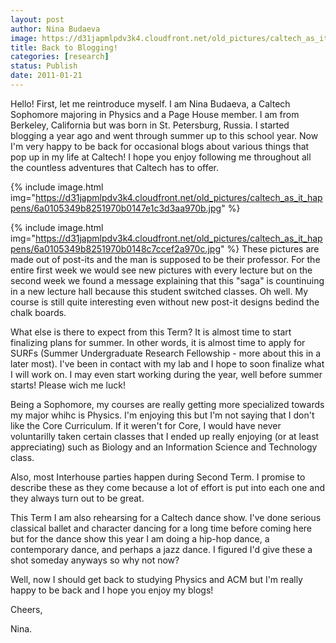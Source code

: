 ```yaml
---
layout: post
author: Nina Budaeva
image: https://d31japmlpdv3k4.cloudfront.net/old_pictures/caltech_as_it_happens/6a0105349b8251970b0148c7cce47d970c.jpg
title: Back to Blogging!
categories: [research]
status: Publish
date: 2011-01-21
---
```



Hello! First, let me reintroduce myself. I am Nina Budaeva, a Caltech Sophomore majoring in Physics and a Page House member. I am from Berkeley, California but was born in St. Petersburg, Russia. I started blogging a year ago and went through summer up to this school year. Now I'm very happy to be back for occasional blogs about various things that pop up in my life at Caltech! I hope you enjoy following me throughout all the countless adventures that Caltech has to offer.


{% include image.html img="https://d31japmlpdv3k4.cloudfront.net/old_pictures/caltech_as_it_happens/6a0105349b8251970b0147e1c3d3aa970b.jpg" %}


{% include image.html img="https://d31japmlpdv3k4.cloudfront.net/old_pictures/caltech_as_it_happens/6a0105349b8251970b0148c7ccef2a970c.jpg" %}
These pictures are made out of post-its and the man is supposed to be their professor. For the entire first week we would see new pictures with every lecture but on the second week we found a message explaining that this "saga" is countinuing in a new lecture hall because this student switched classes. Oh well. My course is still quite interesting even without new post-it designs bedind the chalk boards.

What else is there to expect from this Term? It is almost time to start finalizing plans for summer. In other words, it is almost time to apply for SURFs (Summer Undergraduate Research Fellowship - more about this in a later most). I've been in contact with my lab and I hope to soon finalize what I will work on. I may even start working during the year, well before summer starts! Please wich me luck!

Being a Sophomore, my courses are really getting more specialized towards my major whihc is Physics. I'm enjoying this but I'm not saying that I don't like the Core Curriculum. If it weren't for Core, I would have never voluntarilly taken certain classes that I ended up really enjoying (or at least appreciating) such as Biology and an Information Science and Technology class.

Also, most Interhouse parties happen during Second Term. I promise to describe these as they come because a lot of effort is put into each one and they always turn out to be great.

This Term I am also rehearsing for a Caltech dance show. I've done serious classical ballet and character dancing for a long time before coming here but for the dance show this year I am doing a hip-hop dance, a contemporary dance, and perhaps a jazz dance. I figured I'd give these a shot someday anyways so why not now?

Well, now I should get back to studying Physics and ACM but I'm really happy to be back and I hope you enjoy my blogs!

Cheers,

Nina.

